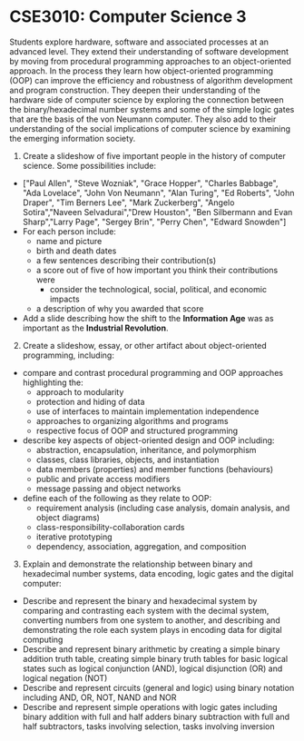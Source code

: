 # CSE3010: Computer Science 3

Students explore hardware, software and associated processes at an advanced level. They extend their understanding of software development by moving from procedural programming approaches to an object-oriented approach. In the process they learn how object-oriented programming (OOP) can improve the efficiency and robustness of algorithm development and program construction. They deepen their understanding of the hardware side of computer science by exploring the connection between the binary/hexadecimal number systems and some of the simple logic gates that are the basis of the von Neumann computer. They also add to their understanding of the social implications of computer science by examining the emerging information society.

1. Create a slideshow of five important people in the history of computer science. Some possibilities include:
  * ["Paul Allen", "Steve Wozniak", "Grace Hopper", "Charles Babbage", "Ada Lovelace", "John Von Neumann", "Alan Turing", "Ed Roberts", "John Draper", "Tim Berners Lee", "Mark Zuckerberg", "Angelo Sotira","Naveen Selvadurai","Drew Houston", "Ben Silbermann and Evan Sharp","Larry Page",  "Sergey Brin", "Perry Chen", "Edward Snowden"]
  * For each person include:
    * name and picture
    * birth and death dates
    * a few sentences describing their contribution(s)
    * a score out of five of how important you think their contributions were
      * consider the technological, social, political, and economic impacts
    * a description of why you awarded that score
  * Add a slide describing how the shift to the **Information Age** was as important as the **Industrial Revolution**.

2. Create a slideshow, essay, or other artifact about object-oriented programming, including:
  * compare and contrast procedural programming and OOP approaches highlighting the:
    * approach to modularity
    * protection and hiding of data
    * use of interfaces to maintain implementation independence
    * approaches to organizing algorithms and programs
    * respective focus of OOP and structured programming
  * describe key aspects of object-oriented design and OOP including:
    * abstraction, encapsulation, inheritance, and polymorphism
    * classes, class libraries, objects, and instantiation
    * data members (properties) and member functions (behaviours)
    * public and private access modifiers
    * message passing and object networks
  * define each of the following as they relate to OOP:
    * requirement analysis (including case analysis, domain analysis, and object diagrams)
    * class-responsibility-collaboration cards
    * iterative prototyping
    * dependency, association, aggregation, and composition

3. Explain and demonstrate the relationship between binary and hexadecimal number systems, data encoding, logic gates and the digital computer:
  * Describe and represent the binary and hexadecimal system by comparing and contrasting each system with the decimal system, converting numbers from one system to another, and describing and demonstrating the role each system plays in encoding data for digital computing
  * Describe and represent binary arithmetic by creating a simple binary addition truth table, creating simple binary truth tables for basic logical states such as logical conjunction (AND), logical disjunction (OR) and logical negation (NOT)
  * Describe and represent circuits (general and logic) using binary notation including AND, OR, NOT, NAND and NOR
  * Describe and represent simple operations with logic gates including binary addition with full and half adders binary subtraction with full and half subtractors, tasks involving selection, tasks involving inversion
